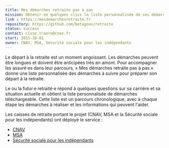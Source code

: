 ```yaml
---
title: Mes démarches retraite pas à pas
mission: Obtenir en quelques clics la liste personnalisée de ses démarches de retraite
link : https://mesdemarchesretraite.fr
repository: https://github.com/betagouv/retraite
status: success
contact: cisse.traore@cnav.fr
start: 2015-10-01
owner: CNAV, MSA, Sécurité sociale pour les indépendants
---
```


Le départ à la retraite est un moment angoissant. Les démarches peuvent être longues et doivent être anticipées très en amont. Pour accompagner les assuré·es dans leur parcours, « Mes démarches retraite pas à pas » donne une liste personnalisée des démarches à suivre pour préparer son départ à la retraite.

Le ou la futur·e retraité·e répond à quelques questions sur sa carrière et sa situation actuelle et obtient la liste personnalisée de démarches téléchargeable. Cette liste est un parcours chronologique, avec à chaque étape les démarches à réaliser et les informations qui peuvent l'aider.

Les caisses de retraite portant le projet (CNAV, MSA et la Sécurité sociale pour les indépendants) ont déployé le service :
* [CNAV](https://mesdemarchesretraite.fr/lassuranceretraite)
* [MSA](http://www.msa.fr/lfr/retraite/demande-de-retraite)
* [Sécurité sociale pour les indépendants](https://www.secu-independants.fr/retraite/mes-demarches-retraite/)
